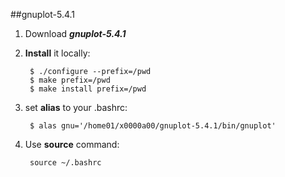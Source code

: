 ##gnuplot-5.4.1

1. Download ___gnuplot-5.4.1___

2. __Install__ it locally:

        $ ./configure --prefix=/pwd
        $ make prefix=/pwd
        $ make install prefix=/pwd

3. set __alias__ to your .bashrc:
        
        $ alas gnu='/home01/x0000a00/gnuplot-5.4.1/bin/gnuplot'
        
4. Use __source__ command:

        source ~/.bashrc
